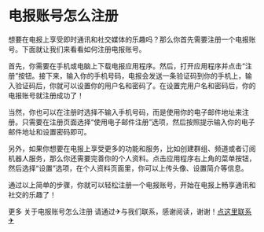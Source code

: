 # 电报账号怎么注册

想要在电报上享受即时通讯和社交媒体的乐趣吗？那么你首先需要注册一个电报账号。下面就让我们来看看如何注册电报账号。

首先，你需要在手机或电脑上下载电报应用程序。然后，打开应用程序并点击“注册”按钮。接下来，输入你的手机号码，电报会发送一条验证码到你的手机上，输入验证码后，你就可以设置你的用户名和密码了。在设置完用户名和密码后，你的电报账号就注册成功了！

当然，你也可以在注册时选择不输入手机号码，而是使用你的电子邮件地址来注册。只需要在注册页面选择“使用电子邮件注册”选项，然后按照提示输入你的电子邮件地址和设置密码即可。

另外，如果你想要在电报上享受更多的功能和服务，比如创建群组、频道或者订阅机器人服务，那么你还需要完善你的个人资料。点击应用程序右上角的菜单按钮，然后选择“设置”选项，在个人资料页面里，你可以上传头像、设置简介等信息。

通过以上简单的步骤，你就可以轻松注册一个电报账号，开始在电报上畅享通讯和社交的乐趣了！

更多 关于电报账号怎么注册 请通过✈与我们联系，感谢阅读，谢谢！[点这里联系✈](https://t.me/lianmeng09)